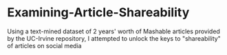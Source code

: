 # Examining-Article-Shareability
Using a text-mined dataset of 2 years' worth of Mashable articles provided by the UC-Irvine repository, I attempted to unlock the keys to "shareability" of articles on social media
